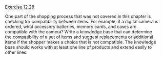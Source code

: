 [Exercise 12.28](12-28/)

One part of the shopping process that was not covered in this chapter is
checking for compatibility between items. For example, if a digital
camera is ordered, what accessory batteries, memory cards, and cases are
compatible with the camera? Write a knowledge base that can determine
the compatibility of a set of items and suggest replacements or
additional items if the shopper makes a choice that is not compatible.
The knowledge base should works with at least one line of products and
extend easily to other lines.
